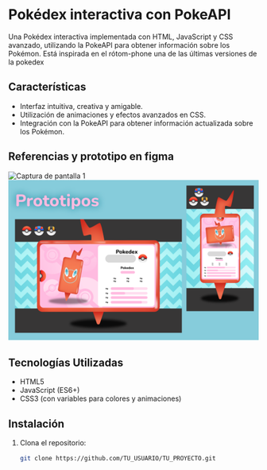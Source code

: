 # Pokédex interactiva con PokeAPI

Una Pokédex interactiva implementada con HTML, JavaScript y CSS avanzado, utilizando la PokeAPI para obtener información sobre los Pokémon. Está inspirada en el rótom-phone una de las últimas versiones de la pokedex 

## Características

- Interfaz intuitiva, creativa y amigable.
- Utilización de animaciones y efectos avanzados en CSS.
- Integración con la PokeAPI para obtener información actualizada sobre los Pokémon.

## Referencias y prototipo en figma

![Captura de pantalla 1](./img/readme-references.png)
![Captura de pantalla 2](./img/readme-protptypes.png)

## Tecnologías Utilizadas

- HTML5
- JavaScript (ES6+)
- CSS3 (con variables para colores y animaciones)

## Instalación

1. Clona el repositorio:

   ```bash
   git clone https://github.com/TU_USUARIO/TU_PROYECTO.git
